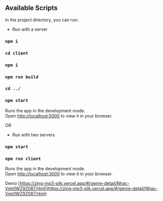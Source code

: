 

## Available Scripts

In the project directory, you can run:

- Run with a server
### `npm i`
### `cd client`
### `npm i`
### `npm run build`
### `cd ../`
### `npm start`
Runs the app in the development mode.\
Open [http://localhost:5000](http://localhost:5000) to view it in your browser.

OR

- Run with two servers
### `npm start`
### `npm run client`
Runs the app in the development mode.\
Open [http://localhost:3000](http://localhost:3000) to view it in your browser.



Demo [https://zing-mp3-silk.vercel.app/#/genre-detail/Nhac-Viet/IWZ9Z087.html](https://zing-mp3-silk.vercel.app/#/genre-detail/Nhac-Viet/IWZ9Z087.html)